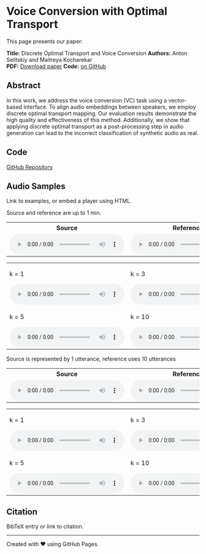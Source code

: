 # Voice Conversion with Optimal Transport

This page presents our paper:

**Title:** Discrete Optimal Transport and Voice Conversion
**Authors:** Anton Selitskiy and Maitreya Kocharekar  
**PDF:** [Download paper]([paper.pdf](https://arxiv.org/abs/2505.04382))
**Code:** [on GitHub](https://github.com/anton-selitskiy/dotvc)

## Abstract
In this work, we address the voice conversion (VC) task using
a vector-based interface. To align audio embeddings between speakers,
we employ discrete optimal transport mapping. Our evaluation results
demonstrate the high quality and effectiveness of this method. Additionally,
we show that applying discrete optimal transport as a post-processing step
in audio generation can lead to the incorrect classification of synthetic
audio as real.

## Code
[GitHub Repository](https://github.com/anton-selitskiy/dotvc)

## Audio Samples
Link to examples, or embed a player using HTML.

Source and reference are up to 1 min.
<table>
  <tr>
    <th>Source</th>
    <th>Reference</th>
  </tr>
  <tr>
    <td>
      <audio controls>
        <source src="audio/60_60/19-227-0072.flac" type="audio/flac">
        Your browser does not support the audio element.
      </audio>
    </td>
    <td>
      <audio controls>
        <source src="audio/60_60/1455-138263-0041.flac" type="audio/flac">
        Your browser does not support the audio element.
      </audio>
    </td>
  </tr>
</table>
<table>
  <tr>
    <td>
      <p>k = 1</p>
      <audio controls>
        <source src="audio/60_60/converted_audio_1_60_60/19-227-0072._19_to_1455.wav" type="audio/wav">
        Your browser does not support the audio element.
      </audio>
    </td>
    <td>
      <p>k = 3</p>
      <audio controls>
        <source src="audio/60_60/converted_audio_3_60_60/19-227-0072._19_to_1455.wav" type="audio/wav">
        Your browser does not support the audio element.
      </audio>
    </td>
    <td>
      <p>k = 4</p>
      <audio controls>
        <source src="audio/60_60/converted_audio_4_60_60/19-227-0072._19_to_1455.wav" type="audio/wav">
        Your browser does not support the audio element.
      </audio>
    </td>
  </tr>
  <tr>
    <td>
      <p>k = 5</p>
      <audio controls>
        <source src="audio/60_60/converted_audio_5_60_60/19-227-0072._19_to_1455.wav" type="audio/wav">
        Your browser does not support the audio element.
      </audio>
    </td>
    <td>
      <p>k = 10</p>
      <audio controls>
        <source src="audio/60_60/converted_audio_10_60_60/19-227-0072._19_to_1455.wav" type="audio/wav">
        Your browser does not support the audio element.
      </audio>
    </td>
    <td>
      <p>k = 40</p>
      <audio controls>
        <source src="audio/60_60/converted_audio_40_60_60/19-227-0072._19_to_1455.wav" type="audio/wav">
        Your browser does not support the audio element.
      </audio>
    </td>
  </tr>
</table>



Source is represented by 1 utterance, reference uses 10 utterances
<table>
  <tr>
    <th>Source</th>
    <th>Reference</th>
  </tr>
  <tr>
    <td>
      <audio controls>
        <source src="audio/5_0/118-47824-0026.flac" type="audio/flac">
        Your browser does not support the audio element.
      </audio>
    </td>
    <td>
      <audio controls>
        <source src="audio/5_0/1040-133433-0022.flac" type="audio/flac">
        Your browser does not support the audio element.
      </audio>
    </td>
  </tr>
</table>
<table>
  <tr>
    <td>
      <p>k = 1</p>
      <audio controls>
        <source src="audio/5_0/converted_audio_1_5_0/118-47824-0026._118_to_1040.wav" type="audio/wav">
        Your browser does not support the audio element.
      </audio>
    </td>
    <td>
      <p>k = 3</p>
      <audio controls>
        <source src="audio/5_0/converted_audio_3_5_0/118-47824-0026._118_to_1040.wav" type="audio/wav">
        Your browser does not support the audio element.
      </audio>
    </td>
    <td>
      <p>k = 4</p>
      <audio controls>
        <source src="audio/5_0/converted_audio_4_5_0/118-47824-0026._118_to_1040.wav" type="audio/wav">
        Your browser does not support the audio element.
      </audio>
    </td>
  </tr>
  <tr>
    <td>
      <p>k = 5</p>
      <audio controls>
        <source src="audio/5_0/converted_audio_5_5_0/118-47824-0026._118_to_1040.wav" type="audio/wav">
        Your browser does not support the audio element.
      </audio>
    </td>
    <td>
      <p>k = 10</p>
      <audio controls>
        <source src="audio/5_0/converted_audio_10_5_0/118-47824-0026._118_to_1040.wav" type="audio/wav">
        Your browser does not support the audio element.
      </audio>
    </td>
    <td>
      <p>k = 40</p>
      <audio controls>
        <source src="audio/5_0/converted_audio_40_5_0/118-47824-0026._118_to_1040.wav" type="audio/wav">
        Your browser does not support the audio element.
      </audio>
    </td>
  </tr>
</table>


## Citation
BibTeX entry or link to citation.

---
Created with ❤️ using GitHub Pages.

